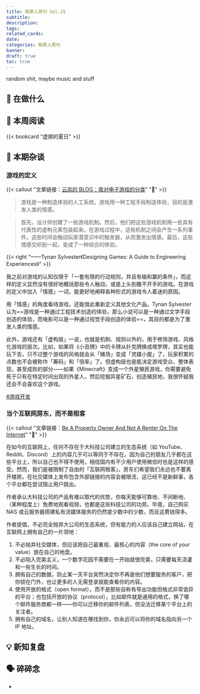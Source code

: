 ```yaml
---
title: 稻草人周刊 Vol.25
subtitle: 
description: 
tags: 
related_cards: 
date: 
categories: 稻草人周刊
banner: 
draft: true
toc: true
---
```


random shit, maybe music and stuff

## 🙋 在做什么



## 📖 本周阅读

{{< bookcard "虚掷的夏日" >}}

## 💬 本期杂谈

### 游戏的定义

{{< callout "文章链接：[云凤的 BLOG：我对电子游戏的分类](https://blog.codingnow.com/2024/10/classification_of_games.html)" "📜" >}}

> 游戏是一种制造体验的人工系统。游戏用一种工程手段制造体验，目的是激发人类的情感。

> 首先，设计师创建了一些游戏机制。然后，他们把这些游戏机制用一些具有代表性的虚构元素包装起来。在游戏过程中，这些机制之间会产生一系列事件。这些时间会触动玩家潜意识中的触发器，从而激发出情感。最后，这些情感交织到一起，变成了一种综合的体验。

{{< right "——Tynan Sylvester《Designing Games: A Guide to Engineering Experiences》" >}}

我之前对游戏的认知仅限于「一套有限的行动规则，并且有输和赢的条件」，而这样的定义显然没有很好地概括那些令人触动，或是上头到撒不开手的游戏。在游戏的定义中加入「情感」一词，能更好地阐释各种形式的游戏令人着迷的原因。

用「情感」的角度看待游戏，还能借此重新定义其他文化产品。Tynan Sylvester 认为==游戏是一种通过工程技术创造的体验，那么小说可以是一种通过文学手段创造的体验，而电影可以是一种通过视觉手段创造的体验==，其目的都是为了激发人类的情感。

此外，游戏还有「虚构层」一说，也就是机制、规则以外的，用于修饰游戏、风格化游戏的层次。比如，如果将《小丑牌》中的卡牌从扑克牌换成塔罗牌，其实也能玩下去，只不过整个游戏的风格就会从「赌场」变成「灵媒小屋」了，玩家积累的点数也不会被称作「筹码」和「倍率」了。但虚构层也是能决定游戏受众、整体表现，甚至成败的部分——如果《Minecraft》变成一个外星殖民游戏，你需要避免死于只有在特定时间出现的外星人，然后挖掘异星矿石，创造殖民地，我很怀疑我还会不会喜欢这个游戏。

[#游戏开发](/tags/游戏开发)

### 当个互联网房东，而不是租客

{{< callout "文章链接：[Be A Property Owner And Not A Renter On The Internet](https://den.dev/blog/be-a-property-owner-not-a-renter-on-the-internet/)" "📜" >}}

在如今的互联网上，任何不存在于大科技公司建立的生态系统（如 YouTube、Reddit、Discord）上的内容几乎可以等同于不存在。因为自己的朋友几乎都在这些平台上，所以自己也不得不使用，相信国内有不少用户使用微信时也是这样的感受。然而，我们是被限制了自由的「互联网租客」，房东们希望我们永远也不要离开楼房。在社交媒体上发布包含外部链接的内容会被限流，这已经不是新鲜事，各个平台都在尝试阻止用户跳出。

作者承认大科技公司的产品有难以取代的优势，你每天能够可靠地、不间断地、（某种程度上）免费地观看视频，也都是这些科技公司的功劳。毕竟，自己购买 NAS 或云服务器搭建私有流媒体服务的仍然是少数中的少数，而且这费钱得多。

作者提倡，不必完全抛弃大公司的生态系统，但有能力的人应该自己建立网站，在互联网上拥有自己的一片领地：

1. 不必抛弃社交媒体，但应该把自己最重视、最核心的内容（the core of your value）放在自己的地盘。
2. 不必陷入完美主义，一个数字花园不需要在一开始就很完美，只需要每天浇灌和一些生长的时间。
3. 拥有自己的数据，防止某一天平台突然决定你不再是他们想要服务的客户，把你锁在门外，也让更多的人无需登录就能查看你的内容。
4. 使用开放的格式（open format），而不是那些自称有导出功能但格式非常诡异的平台；也包括开放的协议（protocol），比如邮件就是通用的格式，换了哪个邮件服务商都一样——你可以迁移你的邮件列表，但没法迁移某个平台上的关注者。
5. 拥有自己的域名，让别人知道在哪找到你，你永远可以将你的域名指向另一个 IP 地址。



## 💡 新知复盘




## 🗣️ 碎碎念

- 
